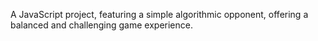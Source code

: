 A JavaScript project, featuring a simple algorithmic opponent, offering a balanced and challenging game experience.
